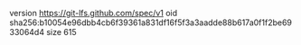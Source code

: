 version https://git-lfs.github.com/spec/v1
oid sha256:b10054e96dbb4cb6f39361a831df16f5f3a3aadde88b617a0f1f2be6933064d4
size 615
